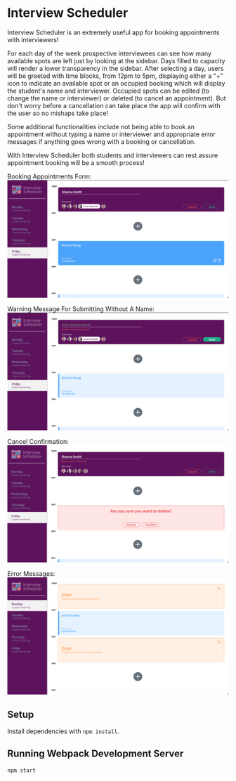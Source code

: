 # Interview Scheduler

Interview Scheduler is an extremely useful app for booking appointments with interviewers! 

For each day of the week prospective interviewees can see how many available spots are left just by looking at the sidebar. Days filled to capacity will render a lower transparency in the sidebar. After selecting a day, users will be greeted with time blocks, from 12pm to 5pm, displaying either a "+" icon to indicate an available spot or an occupied booking which will display the student's name and interviewer. Occupied spots can be edited (to change the name or interviewer) or deleted (to cancel an appointment). But don't worry before a cancellation can take place the app will confirm with the user so no mishaps take place!

Some additional functionalities include not being able to book an appointment without typing a name or interviewer and appropriate error messages if anything goes wrong with a booking or cancellation.

With Interview Scheduler both students and interviewers can rest assure appointment booking will be a smooth process!

Booking Appointments Form:
!["Booking Appointments Form:"](https://github.com/ShannaJSmith/scheduler/blob/master/docs/BookingAppointmentForm.png?raw=true)

Warning Message For Submitting Without A Name:
!["Warning Message For Submitting Without A Name:"](https://github.com/ShannaJSmith/scheduler/blob/master/docs/SubmitWithoutName.png?raw=true)

Cancel Confirmation:
!["Cancel Confirmation:"](https://github.com/ShannaJSmith/scheduler/blob/master/docs/CancelConfirmation.png?raw=true)

Error Messages:
!["Error Messages:"](https://github.com/ShannaJSmith/scheduler/blob/master/docs/ErrorMsgs.png?raw=true)

## Setup

Install dependencies with `npm install`.

## Running Webpack Development Server

```sh
npm start
```
